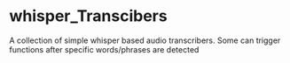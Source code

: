 # whisper_Transcibers
A collection of simple whisper based audio transcribers. Some can trigger functions after specific words/phrases are detected
